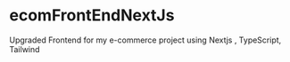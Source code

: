 # ecomFrontEndNextJs
Upgraded Frontend for my e-commerce project using Nextjs , TypeScript, Tailwind
